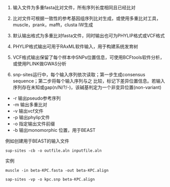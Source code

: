 1. 输入文件为多重fasta比对文件，所有序列长度相同且已经比对

2. 比对文件可根据一致性的参考基因组序列比对生成，或使用多重比对工具，muscle，prank，mafft，clusta    lW生成

3. 默认输出格式为多重比对fasta文件，同时输出也可为PHYLIP格式或VCF格式

4. PHYLIP格式输出可用于RAxML软件输入，用于构建系统发育树

5. VCF格式输出保留了每个样本中SNPs位置信息，可使用BCFtools软件分析，或使用PLINK做GWAS分析

6. snp-sites运行中，每个输入序列依次读取；第一步生成consensus sequence；第二步将每个输入序列与之 比较，标记下差异位置信息。若输入序列存在未知或gap(n/N/?/-)，该碱基判定为一个非变异位置(non-variant)

* -r 输出pseudo参考序列
* -m 输出多重比对
* -v 输出vcf文件
* -p 输出phylip文件
* -o 指定输出文件前缀
* -b 输出monomorphic 位置，用于BEAST

例如创建用于BEAST的输入文件

`sup-sites -cb -o outfile.aln inputfile.aln`

实例

`muscle -in beta-KPC.fasta -out beta-KPC.align`

`sap-sites -vp -o kpc.snp beta-KPC.align`

